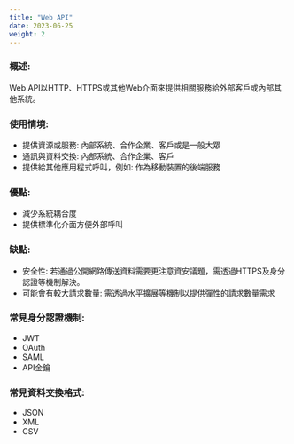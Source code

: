```yaml
---
title: "Web API"
date: 2023-06-25
weight: 2
---
```


### 概述:

Web API以HTTP、HTTPS或其他Web介面來提供相關服務給外部客戶或內部其他系統。

### 使用情境:

- 提供資源或服務: 內部系統、合作企業、客戶或是一般大眾
- 通訊與資料交換: 內部系統、合作企業、客戶
- 提供給其他應用程式呼叫，例如: 作為移動裝置的後端服務

### 優點:

- 減少系統耦合度
- 提供標準化介面方便外部呼叫

### 缺點:

- 安全性: 若通過公開網路傳送資料需要更注意資安議題，需透過HTTPS及身分認證等機制解決。
- 可能會有較大請求數量: 需透過水平擴展等機制以提供彈性的請求數量需求

### 常見身分認證機制:

- JWT
- OAuth
- SAML
- API金鑰

### 常見資料交換格式:

- JSON
- XML
- CSV